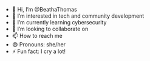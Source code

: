 - 👋 Hi, I’m @BeathaThomas
- 👀 I’m interested in tech and community development
- 🌱 I’m currently learning cybersecurity
- 💞️ I’m looking to collaborate on 
- 📫 How to reach me 
- 😄 Pronouns: she/her
- ⚡ Fun fact: I cry a lot!

<!---
BeathaThomas/BeathaThomas is a ✨ special ✨ repository because its `README.md` (this file) appears on your GitHub profile.
You can click the Preview link to take a look at your changes.
--->
